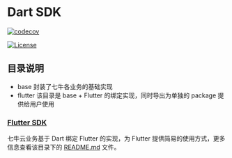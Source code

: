 # Dart SDK

[![codecov](https://codecov.io/gh/qiniu/dart-sdk/branch/master/graph/badge.svg?token=5VOX6NJTKF)](https://codecov.io/gh/qiniu/dart-sdk)

[![License](https://img.shields.io/badge/License-Apache%202.0-blue.svg)](https://opensource.org/licenses/Apache-2.0)

## 目录说明

- base 封装了七牛各业务的基础实现
- flutter 该目录是 base + Flutter 的绑定实现，同时导出为单独的 package 提供给用户使用

### [Flutter SDK](https://github.com/qiniu/dart-sdk/tree/master/flutter)

七牛云业务基于 Dart 绑定 Flutter 的实现，为 Flutter 提供简易的使用方式，更多信息查看该目录下的 [README.md](https://github.com/qiniu/dart-sdk/tree/master/flutter/README.md) 文件。
